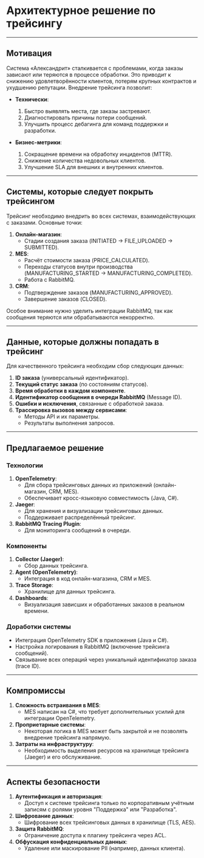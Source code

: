 # Архитектурное решение по трейсингу

---

## Мотивация

Система «Александрит» сталкивается с проблемами, когда заказы зависают или теряются в процессе обработки. Это приводит к снижению удовлетворённости клиентов, потерям крупных контрактов и ухудшению репутации. Внедрение трейсинга позволит:

- **Технически**:
    1. Быстро выявлять места, где заказы застревают.
    2. Диагностировать причины потери сообщений.
    3. Улучшить процесс дебагинга для команд поддержки и разработки.

- **Бизнес-метрики**:
    1. Сокращение времени на обработку инцидентов (MTTR).
    2. Снижение количества недовольных клиентов.
    3. Улучшение SLA для внешних и внутренних клиентов.

---

## Системы, которые следует покрыть трейсингом

Трейсинг необходимо внедрить во всех системах, взаимодействующих с заказами. Основные точки:
1. **Онлайн-магазин**:
    - Стадии создания заказа (INITIATED → FILE_UPLOADED → SUBMITTED).
2. **MES**:
    - Расчёт стоимости заказа (PRICE_CALCULATED).
    - Переходы статусов внутри производства (MANUFACTURING_STARTED → MANUFACTURING_COMPLETED).
    - Работа с RabbitMQ.
3. **CRM**:
    - Подтверждение заказов (MANUFACTURING_APPROVED).
    - Завершение заказов (CLOSED).

Особое внимание нужно уделить интеграции RabbitMQ, так как сообщения теряются или обрабатываются некорректно.

---

## Данные, которые должны попадать в трейсинг

Для качественного трейсинга необходим сбор следующих данных:
1. **ID заказа** (универсальный идентификатор).
2. **Текущий статус заказа** (по состояниям статусов).
3. **Время обработки в каждом компоненте**.
4. **Идентификатор сообщения в очереди RabbitMQ** (Message ID).
5. **Ошибки и исключения**, связанные с обработкой заказа.
6. **Трассировка вызовов между сервисами**:
    - Методы API и их параметры.
    - Результаты выполнения запросов.

---

## Предлагаемое решение

### Технологии
1. **OpenTelemetry**:
    - Для сбора трейсинговых данных из приложений (онлайн-магазин, CRM, MES).
    - Обеспечивает кросс-языковую совместимость (Java, C#).
2. **Jaeger**:
    - Для хранения и визуализации трейсинговых данных.
    - Поддерживает распределённый трейсинг.
3. **RabbitMQ Tracing Plugin**:
    - Для мониторинга сообщений в очереди.

### Компоненты
1. **Collector (Jaeger)**:
    - Сбор данных трейсинга.
2. **Agent (OpenTelemetry)**:
    - Интеграция в код онлайн-магазина, CRM и MES.
3. **Trace Storage**:
    - Хранилище для данных трейсинга.
4. **Dashboards**:
    - Визуализация зависших и обработанных заказов в реальном времени.

### Доработки системы
- Интеграция OpenTelemetry SDK в приложения (Java и C#).
- Настройка логирования в RabbitMQ (включение трейсинга сообщений).
- Связывание всех операций через уникальный идентификатор заказа (trace ID).

---

## Компромиссы

1. **Сложность встраивания в MES**:
    - MES написан на C#, что требует дополнительных усилий для интеграции OpenTelemetry.
2. **Проприетарные системы**:
    - Некоторая логика в MES может быть закрытой и не позволять внедрение трейсинга напрямую.
3. **Затраты на инфраструктуру**:
    - Необходимость выделения ресурсов на хранилище трейсинга (Jaeger) и его обслуживание.

---

## Аспекты безопасности

1. **Аутентификация и авторизация**:
    - Доступ к системе трейсинга только по корпоративным учётным записям с ролями уровня "Поддержка" или "Разработка".
2. **Шифрование данных**:
    - Шифрование всех трейсинговых данных в хранилище (TLS, AES).
3. **Защита RabbitMQ**:
    - Ограничение доступа к плагину трейсинга через ACL.
4. **Обфускация конфиденциальных данных**:
    - Удаление или маскирование PII (например, данных клиента).
